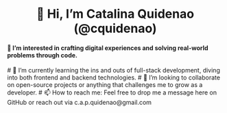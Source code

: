 <h1 align="center"> 👋 Hi, I’m Catalina Quidenao (@cquidenao) </h1>

<h4> 👀 I’m interested in crafting digital experiences and solving real-world problems through code. </h4>
# 🌱 I’m currently learning the ins and outs of full-stack development, diving into both frontend and backend technologies.
# 💞️ I’m looking to collaborate on open-source projects or anything that challenges me to grow as a developer.
# 📫 How to reach me: Feel free to drop me a message here on GitHub or reach out via c.a.p.quidenao@gmail.com


